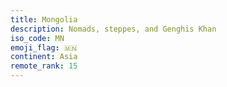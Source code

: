 ```yaml
---
title: Mongolia
description: Nomads, steppes, and Genghis Khan
iso_code: MN
emoji_flag: 🇲🇳
continent: Asia
remote_rank: 15
---
```

